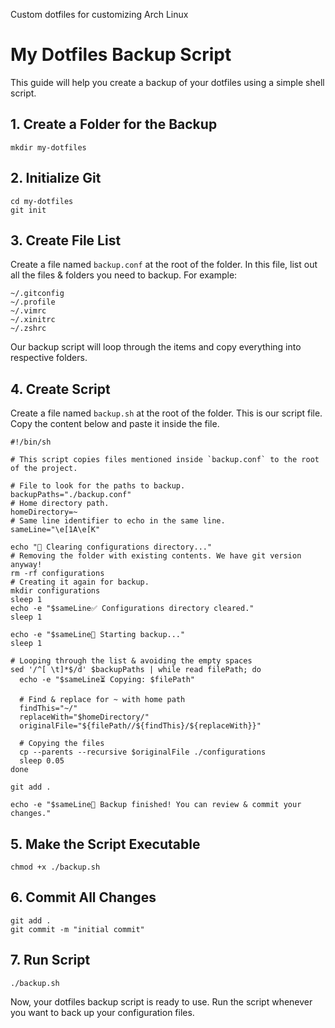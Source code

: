 Custom dotfiles for customizing Arch Linux

# My Dotfiles Backup Script

This guide will help you create a backup of your dotfiles using a simple shell script.

## 1. Create a Folder for the Backup

```
mkdir my-dotfiles
```

## 2. Initialize Git

```
cd my-dotfiles
git init
```

## 3. Create File List

Create a file named `backup.conf` at the root of the folder. In this file, list out all the files & folders you need to backup. For example:

```
~/.gitconfig
~/.profile
~/.vimrc
~/.xinitrc
~/.zshrc
```

Our backup script will loop through the items and copy everything into respective folders.

## 4. Create Script

Create a file named `backup.sh` at the root of the folder. This is our script file. Copy the content below and paste it inside the file.

```
#!/bin/sh

# This script copies files mentioned inside `backup.conf` to the root of the project.

# File to look for the paths to backup.
backupPaths="./backup.conf"
# Home directory path.
homeDirectory=~
# Same line identifier to echo in the same line.
sameLine="\e[1A\e[K"

echo "🛑 Clearing configurations directory..."
# Removing the folder with existing contents. We have git version anyway!
rm -rf configurations
# Creating it again for backup.
mkdir configurations
sleep 1
echo -e "$sameLine✅ Configurations directory cleared."
sleep 1

echo -e "$sameLine🏁 Starting backup..."
sleep 1

# Looping through the list & avoiding the empty spaces
sed '/^[ \t]*$/d' $backupPaths | while read filePath; do
  echo -e "$sameLine⏳ Copying: $filePath"

  # Find & replace for ~ with home path
  findThis="~/"
  replaceWith="$homeDirectory/"
  originalFile="${filePath//${findThis}/${replaceWith}}"

  # Copying the files
  cp --parents --recursive $originalFile ./configurations
  sleep 0.05
done

git add .

echo -e "$sameLine🎉 Backup finished! You can review & commit your changes."
```

## 5. Make the Script Executable

```
chmod +x ./backup.sh
```

## 6. Commit All Changes

```
git add .
git commit -m "initial commit"
```

## 7. Run Script

```
./backup.sh
```

Now, your dotfiles backup script is ready to use. Run the script whenever you want to back up your configuration files.
